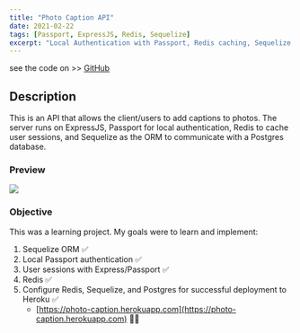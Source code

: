 ```yaml
---
title: "Photo Caption API"
date: 2021-02-22
tags: [Passport, ExpressJS, Redis, Sequelize]
excerpt: "Local Authentication with Passport, Redis caching, Sequelize ORM"
---
```


see the code on >> [GitHub](https://github.com/vincanger/photo-caption-api)

## Description

This is an API that allows the client/users to add captions to photos.
The server runs on ExpressJS, Passport for local authentication, Redis to cache user sessions, and Sequelize as the ORM to communicate with a Postgres database.

### Preview

<img src="https://github.com/vincanger/photo-caption-api/blob/master/photo-app-preview.gif?raw=true" />

### Objective

This was a learning project. My goals were to learn and implement:

1. Sequelize ORM ✅
2. Local Passport authentication ✅
3. User sessions with Express/Passport ✅
4. Redis ✅
5. Configure Redis, Sequelize, and Postgres for successful deployment to Heroku ✅
    - [https://photo-caption.herokuapp.com](https://photo-caption.herokuapp.com) 🧙‍♂️
